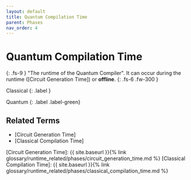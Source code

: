 ```yaml
---
layout: default
title: Quantum Compilation Time
parent: Phases
nav_order: 4
---
```


# Quantum Compilation Time
{: .fs-9 }
"The runtime of the Quantum Compiler". It can occur during the runtime ([Circuit Generation Time]) or **offline**.
{: .fs-6 .fw-300 }

Classical
{: .label }

Quantum
{: .label .label-green}

<!-- ## Full Definition

tbd. -->

<!-- ## Examples -->

<!-- ## Synonyms

- -->

## Related Terms

- [Circuit Generation Time]
- [Classical Compilation Time]

<!--## Sources
1.  -->

[Circuit Generation Time]: {{ site.baseurl }}{% link glossary/runtime_related/phases/circuit_generation_time.md %}
[Classical Compilation Time]: {{ site.baseurl }}{% link glossary/runtime_related/phases/classical_compilation_time.md %}
